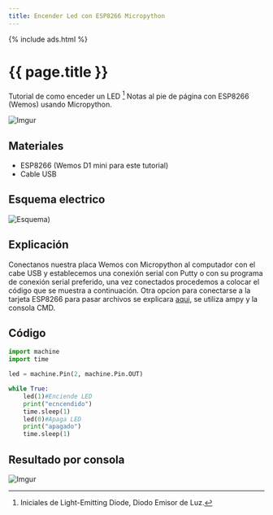 ```yaml
---
title: Encender Led con ESP8266 Micropython
---
```

{% include ads.html %}

# {{ page.title }}

Tutorial de como enceder un LED [^LED] Notas al pie de página con ESP8266 (Wemos) usando Micropython.

![Imgur](https://i.imgur.com/8eb1xco.gif)

## Materiales 
- ESP8266 (Wemos D1 mini para este tutorial)
- Cable USB

## Esquema electrico

![Esquema](https://i.imgur.com/1eydwva.png))

## Explicación

Conectanos nuestra placa Wemos con Micropython al computador con el cabe USB y establecemos una conexión serial con Putty o con su programa de conexión serial preferido, una vez conectados procedemos a colocar el código que se muestra a continuación. Otra opcion para conectarse a la tarjeta ESP8266 para pasar archivos se explicara [aqui](url), se utiliza ampy y la consola CMD.

## Código

```python
import machine
import time

led = machine.Pin(2, machine.Pin.OUT)

while True:
	led(1)#Enciende LED
	print("ecncendido")
	time.sleep(1)
	led(0)#Apaga LED
	print("apagado")
	time.sleep(1)
```
## Resultado por consola
![Imgur](https://i.imgur.com/DUdN72O.gif)

[url]: (2018-03-11-post2-ampy.md)

[^LED]: Iniciales de Light-Emitting Diode, Diodo Emisor de Luz.